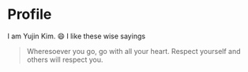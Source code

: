 # Profile
I am Yujin Kim. :smile:
I like these wise sayings
> Wheresoever you go, go with all your heart.
> Respect yourself and others will respect you.
